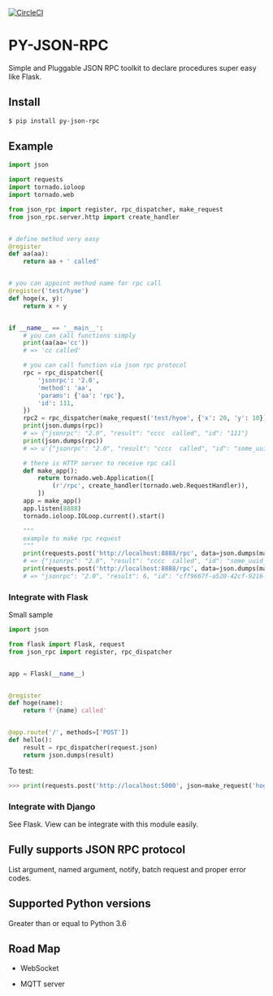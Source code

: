 [![CircleCI](https://circleci.com/gh/hachibeeDI/py-json-rpc.svg?style=svg)](https://circleci.com/gh/hachibeeDI/py-json-rpc)

# PY-JSON-RPC

Simple and Pluggable JSON RPC toolkit to declare procedures super easy like Flask.


## Install

```sh
$ pip install py-json-rpc
```


## Example

```python
import json

import requests
import tornado.ioloop
import tornado.web

from json_rpc import register, rpc_dispatcher, make_request
from json_rpc.server.http import create_handler


# define method very easy
@register
def aa(aa):
    return aa + ' called'


# you can appoint method name for rpc call
@register('test/hyoe')
def hoge(x, y):
    return x + y


if __name__ == '__main__':
    # you can call functions simply
    print(aa(aa='cc'))
    # => 'cc called'

    # you can call function via json rpc protocol
    rpc = rpc_dispatcher({
        'jsonrpc': '2.0',
        'method': 'aa',
        'params': {'aa': 'rpc'},
        'id': 111,
    })
    rpc2 = rpc_dispatcher(make_request('test/hyoe', {'x': 20, 'y': 10}))
    print(json.dumps(rpc))
    # => {"jsonrpc": "2.0", "result": "cccc  called", "id": "111"}
    print(json.dumps(rpc))
    # => u'{"jsonrpc": "2.0", "result": "cccc  called", "id": "some_uuid_for_you"}'

    # there is HTTP server to receive rpc call
    def make_app():
        return tornado.web.Application([
            (r'/rpc', create_handler(tornado.web.RequestHandler)),
        ])
    app = make_app()
    app.listen(8888)
    tornado.ioloop.IOLoop.current().start()

    """
    example to make rpc request
    """
    print(requests.post('http://localhost:8888/rpc', data=json.dumps(make_request('aa', {'aa': 'cccc '}))).text)
    # => {"jsonrpc": "2.0", "result": "cccc  called", "id": "some_uuid_for_you"}
    print(requests.post('http://localhost:8888/rpc', data=json.dumps(make_request('test/hyoe', {'x': 3, 'y': 3}))).text)
    # => "jsonrpc": "2.0", "result": 6, "id": "cff9667f-a520-42cf-9216-ef2fa051a213"}
```


### Integrate with Flask

Small sample

```python
import json

from flask import Flask, request
from json_rpc import register, rpc_dispatcher


app = Flask(__name__)


@register
def hoge(name):
    return f'{name} called'


@app.route('/', methods=['POST'])
def hello():
    result = rpc_dispatcher(request.json)
    return json.dumps(result)
```

To test:

```python
>>> print(requests.post('http://localhost:5000', json=make_request('hoge', ['cccc'])).text)
```


### Integrate with Django

See Flask.  View can be integrate with this module easily.


## Fully supports JSON RPC protocol

List argument, named argument, notify, batch request and proper error codes.


## Supported Python versions

Greater than or equal to Python 3.6


## Road Map

- WebSocket

- MQTT server
